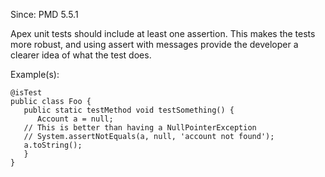 Since: PMD 5.5.1

Apex unit tests should include at least one assertion.  This makes the tests more robust, and using assert
with messages provide the developer a clearer idea of what the test does.

Example(s):
```
@isTest
public class Foo {
   public static testMethod void testSomething() {
      Account a = null;
   // This is better than having a NullPointerException
   // System.assertNotEquals(a, null, 'account not found');
   a.toString();
   }
}
```
